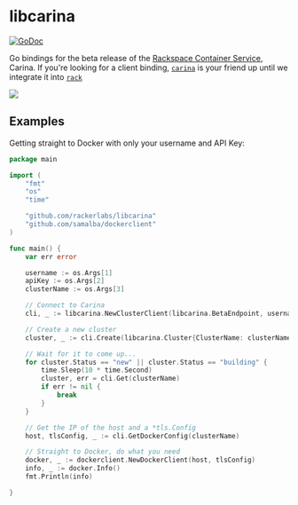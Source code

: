 # libcarina

[![GoDoc](https://godoc.org/github.com/rackerlabs/libcarina?status.png)](https://godoc.org/github.com/rackerlabs/libcarina)

Go bindings for the beta release of the [Rackspace Container Service](https://mycluster.rackspacecloud.com), Carina. If you're looking for a client binding, [`carina`](https://github.com/rackerlabs/carina) is your friend up until we integrate it into [`rack`](https://github.com/rackspace/rack)

![](https://cloud.githubusercontent.com/assets/836375/10503963/e5bcca8c-72c0-11e5-8e14-2c1697297d7e.png)

## Examples

Getting straight to Docker with only your username and API Key:

```go
package main

import (
	"fmt"
	"os"
	"time"

	"github.com/rackerlabs/libcarina"
	"github.com/samalba/dockerclient"
)

func main() {
	var err error

	username := os.Args[1]
	apiKey := os.Args[2]
	clusterName := os.Args[3]

	// Connect to Carina
	cli, _ := libcarina.NewClusterClient(libcarina.BetaEndpoint, username, apiKey)

	// Create a new cluster
	cluster, _ := cli.Create(libcarina.Cluster{ClusterName: clusterName})

	// Wait for it to come up...
	for cluster.Status == "new" || cluster.Status == "building" {
		time.Sleep(10 * time.Second)
		cluster, err = cli.Get(clusterName)
		if err != nil {
			break
		}
	}

	// Get the IP of the host and a *tls.Config
	host, tlsConfig, _ := cli.GetDockerConfig(clusterName)

	// Straight to Docker, do what you need
	docker, _ := dockerclient.NewDockerClient(host, tlsConfig)
	info, _ := docker.Info()
	fmt.Println(info)

}
```
